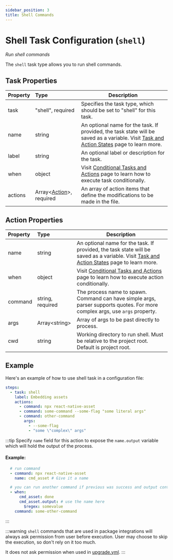 ```yaml
---
sidebar_position: 3
title: Shell Commands
---
```


# Shell Task Configuration (`shell`)

_Run shell commands_

The `shell` task type allows you to run shell commands.

## Task Properties

| Property | Type                                            | Description                                                                                                                                              |
|:---------|:------------------------------------------------|----------------------------------------------------------------------------------------------------------------------------------------------------------|
| task     | "shell", required                               | Specifies the task type, which should be set to "shell" for this task.                                                                                   |
| name     | string                                          | An optional name for the task. If provided, the task state will be saved as a variable. Visit [Task and Action States](../../states) page to learn more. |
| label    | string                                          | An optional label or description for the task.                                                                                                           |
| when     | object                                          | Visit [Conditional Tasks and Actions](../../when) page to learn how to execute task conditionally.                                                       |
| actions  | Array\<[Action](#action-properties)\>, required | An array of action items that define the modifications to be made in the file.                                                                           |

## Action Properties

| Property | Type             | Description                                                                                                                                              |
|:---------|:-----------------|----------------------------------------------------------------------------------------------------------------------------------------------------------|
| name     | string           | An optional name for the task. If provided, the task state will be saved as a variable. Visit [Task and Action States](../../states) page to learn more. |
| when     | object           | Visit [Conditional Tasks and Actions](../../when)  page to learn how to execute action conditionally.                                                    |
| command  | string, required | The process name to spawn. Command can have simple args, parser supports quotes. For more complex args, use `args` property.                             |
| args     | Array\<string\>  | Array of args to be past directly to process.                                                                                                            |
| cwd      | string           | Working directory to run shell. Must be relative to the project root. Default is project root.                                                           |

## Example

Here's an example of how to use shell task in a configuration file:

```yaml
steps:
  - task: shell
    label: Embedding assets
    actions:
      - command: npx react-native-asset
      - command: some-command --some-flag "some literal args"
      - command: other-command
        args:
          - --some-flag
          - "some \"complex\" args"
```

:::tip
Specify `name` field for this action to expose the `name.output` variable which will hold the output of the process.

#### Example:

```yaml
  # run command 
  - command: npx react-native-asset
    name: cmd_asset # Give it a name

  # you can run another command if previous was success and output contains some value
  - when:
      cmd_asset: done
      cmd_asset.output: # use the name here
        $regex: somevalue
    command: some-other-command
 ```

:::

:::warning
`shell` commands that are used in package integrations will always ask permission from user before execution. User may choose to skip the execution,
so don't rely on it too much.

It does not ask permission when used in [upgrade.yml](../../../../upgrade/configuration).
:::
